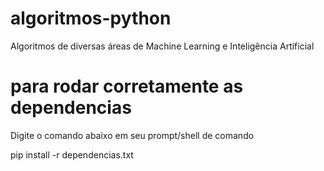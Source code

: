 # algoritmos-python
Algoritmos de diversas áreas de Machine Learning e Inteligência Artificial

# para rodar corretamente as dependencias
Digite o comando abaixo em seu prompt/shell de comando

pip install -r dependencias.txt
